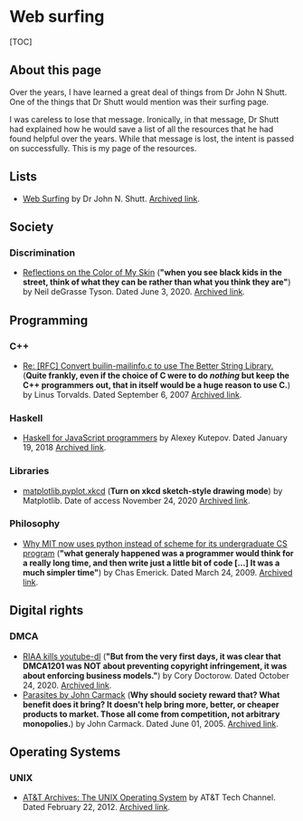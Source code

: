# Web surfing

[TOC]

## About this page

Over the years, I have learned a great deal of things from Dr John N Shutt. One of the things that Dr Shutt would mention was their surfing page.

I was careless to lose that message. Ironically, in that message, Dr Shutt had explained how he would save a list of all the resources that he had found helpful over the years. While that message is lost, the intent is passed on successfully. This is my page of the resources.

## Lists

- [Web Surfing](https://web.cs.wpi.edu/~jshutt/surfing.html) by Dr John N. Shutt. [Archived link](http://web.archive.org/web/20200620195809/https://web.cs.wpi.edu/~jshutt/surfing.html).

## Society

### Discrimination

- [Reflections on the Color of My Skin](https://www.haydenplanetarium.org/tyson/commentary/2020-06-03-reflections-on-color-of-my-skin.php) (**"when you see black kids in the street, think of what they can be rather than what you think they are"**) by Neil deGrasse Tyson. Dated June 3, 2020. [Archived link](http://web.archive.org/web/20200617143634/https://haydenplanetarium.org/tyson/commentary/2020-06-03-reflections-on-color-of-my-skin.php).

## Programming

### C++

- [Re: [RFC] Convert builin-mailinfo.c to use The Better String Library.](http://harmful.cat-v.org/software/c++/linus) (**Quite frankly, even if the choice of C were to do *nothing* but keep the C++ programmers out, that in itself would be a huge reason to use C.**) by Linus Torvalds.  Dated September 6, 2007 [Archived link](https://web.archive.org/web/20201101005415/http://harmful.cat-v.org/software/c++/linus).

### Haskell

- [Haskell for JavaScript programmers](https://www.youtube.com/watch?v=pUN3algpvMs&feature=youtu.be) by Alexey Kutepov.  Dated January 19, 2018 [Archived link](http://web.archive.org/web/20201120090312/https://www.youtube.com/watch?v=pUN3algpvMs).

### Libraries

- [matplotlib.pyplot.xkcd](https://matplotlib.org/3.1.1/api/_as_gen/matplotlib.pyplot.xkcd.html) (**Turn on xkcd sketch-style drawing mode**) by Matplotlib.  Date of access November 24, 2020 [Archived link](http://web.archive.org/web/20201101014822/https://matplotlib.org/3.1.1/api/_as_gen/matplotlib.pyplot.xkcd.html).

### Philosophy

- [Why MIT now uses python instead of scheme for its undergraduate CS program](https://cemerick.com/2009/03/24/why-mit-now-uses-python-instead-of-scheme-for-its-undergraduate-cs-program/) (**"what generaly happened was a programmer would think for a really long time, and then write just a little bit of code [...] It was a much simpler time"**) by Chas Emerick. Dated March 24, 2009. [Archived link](https://web.archive.org/web/20200625002236/https://cemerick.com/2009/03/24/why-mit-now-uses-python-instead-of-scheme-for-its-undergraduate-cs-program/).

## Digital rights

### DMCA

- [RIAA kills youtube-dl](https://pluralistic.net/2020/10/24/1201-v-dl-youtube/#1201) (**"But from the very first days, it was clear that DMCA1201 was NOT about preventing copyright infringement, it was about enforcing business models."**) by Cory Doctorow.  Dated October 24, 2020.  [Archived link](http://web.archive.org/web/20201025091726/https://pluralistic.net/2020/10/24/1201-v-dl-youtube/#1201).
- [Parasites by John Carmack](https://games.slashdot.org/comments.pl?sid=151312&cid=12701745) (**Why should society reward that? What benefit does it bring? It doesn't help bring more, better, or cheaper products to market. Those all come from competition, not arbitrary monopolies.**) by John Carmack.  Dated June 01, 2005.  [Archived link](http://web.archive.org/web/20170809054444/https://games.slashdot.org/comments.pl?sid=151312&cid=12701745).

## Operating Systems

### UNIX

- [AT&T Archives: The UNIX Operating System](https://www.youtube.com/watch?v=tc4ROCJYbm0) by  AT&T Tech Channel.  Dated February 22, 2012.  [Archived link](http://web.archive.org/web/20201007024906if_/https://www.youtube.com/watch?v=tc4ROCJYbm0).

